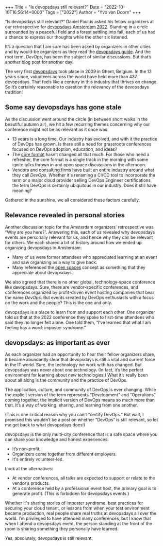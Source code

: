 +++
Title = "Is devopsdays still relevant?"
Date = "2022-10-10T16:56:14+0000"
Tags = ["2022"]
Author = "Yvo van Doorn"
+++

“Is devopsdays still relevant?” Daniel Paulus asked his fellow organizers at our retrospective for [devopsdays Amsterdam 2022](https://devopsdays.org/events/2022-amsterdam/welcome/). Standing in a circle surrounded by a peaceful field and a forest settling into fall, each of us had a chance to express our thoughts while the other six listened.

It’s a question that I am sure has been asked by organizers in other cities and by would-be organizers as they read the [devopsdays guide](https://devopsdays.org/organizing). And the root term, _DevOps_, has been the subject of similar discussions. But that’s another blog post for another day!

The very first [devopsdays](https://devopsdays.org/about) took place in 2009 in Ghent, Belgium. In the 13 years since, volunteers across the world have held more than 437 devopsdays. That feels like a century in this industry that thrives on change. So it’s certainly reasonable to question the relevancy of the devopsdays tradition!

## Some say devopsdays has gone stale

As the discussion went around the circle (in between short walks in the beautiful autumn air), we hit a few recurring themes concerning why our conference might not be as relevant as it once was:

* 13 years is a long time. Our industry has evolved, and with it the practice of DevOps has grown. Is there still a need for grassroots conferences focused on DevOps adoption, education, and ideas?
* The [core format](https://devopsdays.org/organizing#setting-your-program) hasn’t changed all that much. For those who need a refresher, the core format is a single track in the morning with some ignite talks thrown in and open space discussions in the afternoon.
* Vendors and consulting firms have built an entire industry around what they call _DevOps_. Whether it's renaming a CI/CD tool to incorporate the term or a major cloud provider selling DevOps Engineer certifications, the term DevOps is certainly ubiquitous in our industry. Does it still have meaning?

Gathered in the sunshine, we all considered these factors carefully.

## Relevance revealed in personal stories

Another discussion topic for the Amsterdam organizers’ retrospective was “Why are you here?”. Answering this, each of us revealed why devopsdays events are personally relevant for us, and hence why they can be relevant for others. We each shared a bit of history around how we ended up organizing devopsdays in Amsterdam:

* Many of us were former attendees who appreciated learning at an event and saw organizing as a way to give back.
* Many referenced the [open spaces](https://devopsdays.org/open-space-format/) concept as something that they appreciate about devopsdays.

We also agreed that there is no other global, technology-space conference like devopsdays. Sure, there are vendor-specific conferences, and conferences organized by profit-driven event hosting companies that bear the name _DevOps_. But events created by DevOps enthusiasts with a focus on the work and the people? This is the one and only.

devopsdays is a place to learn from and support each other. One organizer told us that at the 2022 conference they spoke to first-time attendees who said they no longer felt alone. One told them, “I’ve learned that what I am feeling has a word: imposter syndrome.”

## devopsdays: as important as ever

As each organizer had an opportunity to hear their fellow organizers share, it became abundantly clear that devopsdays is still a vital and current force in the IT world. Sure, the technology we work with has changed. But devopsdays was never about one technology. (In fact, it’s the perfect environment for learning about _new_ technologies.) What it’s really been about all along is the community and the practice of DevOps.

The application, culture, and community of DevOps is ever changing. While the explicit version of the term represents “Development” and “Operations” coming together, the implicit version of DevOps means so much more than that. It’s a way of working, sharing, and learning from one another.

(This is one critical reason why you can’t “certify DevOps.” But wait, I promised this wouldn’t be a post on whether “DevOps” is still relevant, so let me get back to what devopsdays does!)

devopsdays is the only multi-city conference that is a safe space where you can share your knowledge and honest experiences:

* It’s non-profit.
* Organizers come together from different employers.
* It's entirely volunteer-led.

Look at the alternatives:

* At vendor conferences, all talks are expected to support or relate to the vendor’s products.
* At a conference held by a professional event host, the primary goal is to generate profit. (This is forbidden for devopsdays events.)  

Whether it's sharing stories of imposter syndrome, best practices for securing your cloud tenant, or lessons from when your test environment became production, real people share real truths at devopsdays all over the world. I’m privileged to have attended many conferences, but I know that when I attend a devopsdays event, the person standing at the front of the room is sharing something they personally have learned.

Yes, absolutely, devopsdays is still relevant.
